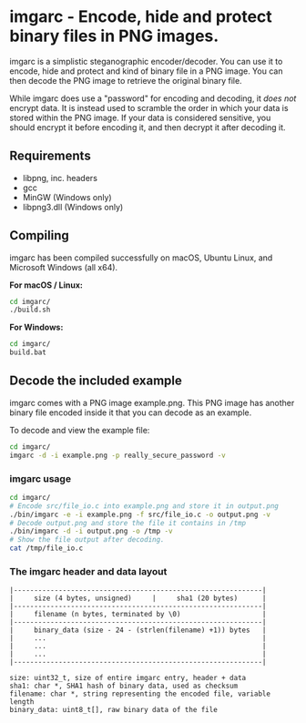 # imgarc - Encode, hide and protect binary files in PNG images.

imgarc is a simplistic steganographic encoder/decoder. You can use it to encode, hide and protect
and kind of binary file in a PNG image. You can then decode the PNG image to retrieve the original binary file.

While imgarc does use a "password" for encoding and decoding, it _does not_ encrypt data. It is instead used to
scramble the order in which your data is stored within the PNG image. If your data is considered sensitive,
you should encrypt it before encoding it, and then decrypt it after decoding it.

## Requirements

* libpng, inc. headers
* gcc
* MinGW (Windows only)
* libpng3.dll (Windows only)

## Compiling

imgarc has been compiled successfully on macOS, Ubuntu Linux, and
Microsoft Windows (all x64).

__For macOS / Linux:__

```bash
cd imgarc/
./build.sh
```

__For Windows:__

```bash
cd imgarc/
build.bat
```

## Decode the included example
imgarc comes with a PNG image example.png. This PNG image has another binary
file encoded inside it that you can decode as an example.

To decode and view the example file:

```bash
cd imgarc/
imgarc -d -i example.png -p really_secure_password -v
```

### imgarc usage

```bash
cd imgarc/
# Encode src/file_io.c into example.png and store it in output.png
./bin/imgarc -e -i example.png -f src/file_io.c -o output.png -v
# Decode output.png and store the file it contains in /tmp
./bin/imgarc -d -i output.png -o /tmp -v
# Show the file output after decoding.
cat /tmp/file_io.c
```
### The imgarc header and data layout

```
|-------------------------------------------------------------|
|     size (4 bytes, unsigned)     |     sha1 (20 bytes)      |
|-------------------------------------------------------------|
|     filename (n bytes, terminated by \0)                    |
|-------------------------------------------------------------|
|     binary_data (size - 24 - (strlen(filename) +1)) bytes   |
|     ...                                                     |
|     ...                                                     |
|     ...                                                     |
|-------------------------------------------------------------|

size: uint32_t, size of entire imgarc entry, header + data
sha1: char *, SHA1 hash of binary data, used as checksum
filename: char *, string representing the encoded file, variable length
binary_data: uint8_t[], raw binary data of the file

```
